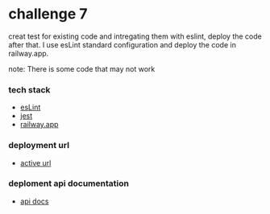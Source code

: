 # challenge 7
creat test for existing code and intregating them with eslint, deploy the code after that. I use esLint standard configuration and deploy the code in railway.app.

note: There is some code that may not work

### tech stack
- [esLint](https://eslint.org/)
- [jest](https://jestjs.io/)
- [railway.app](https://railway.app/)

### deployment url
- [active url](prod-bcr-api.up.railway.app)

### deploment api documentation
- [api docs](https://prod-bcr-api.up.railway.app/documentation/)
